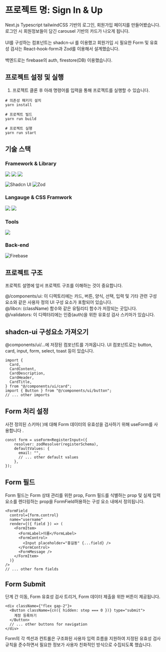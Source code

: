 # 프로젝트 명: Sign In & Up

Next.js Typescript tailwindCSS 기반의 로그인, 회원가입 페이지를 만들어봤습니다.<br>
로그인 시 회원정보들이 담긴 carousel 기반의 카드가 나오게 됩니다.<br><br>
UI를 구성하는 컴포넌트는 shadcn-ui 를 이용했고 회원가입 시 필요한 Form 및 유효성 검사는
React-hook-form과 Zod를 이용해서 설계했습니다.<br><br>
백엔드로는 firebase의 auth, firestore(DB) 이용했습니다.

## 프로젝트 설정 및 실행

1. 프로젝트 클론 후 아래 명령어를 입력을 통해 프로젝트를 실행할 수 있습니다.

```
# 의존성 패키지 설치
yarn install

# 프로젝트 빌드
yarn run build

# 프로젝트 실행
yarn run start
```

## 기술 스택

### Framework & Library

<div className="flex">
<img src="https://img.shields.io/badge/react-61DAFB?style=for-the-badge&logo=react&logoColor=white">
<img src="https://img.shields.io/badge/Next.js-14.1.1-black?style=for-the-badge&logo=next.js&logoColor=black">
<img src="https://img.shields.io/badge/React%20Hook%20Form-FFC0CB?style=for-the-badge&logo=react&logoColor=black">

![Shadcn UI](https://img.shields.io/badge/Shadcn_UI-8A2BE2?style=for-the-badge)
![Zod](https://img.shields.io/badge/Zod-4958CC?style=for-the-badge&logo=&logoColor=white)

### Langauge & CSS Framwork

<img src="https://img.shields.io/badge/typescript-3178C6?style=for-the-badge&logo=typescript&logoColor=white">
<img src="https://img.shields.io/badge/tailwindcss-06B6D4?style=for-the-badge&logo=tailwindcss&logoColor=white">
</div>

### Tools

<img src="https://img.shields.io/badge/eslint-4B32C3?style=for-the-badge&logo=eslint&logoColor=white">

### Back-end

<img src="https://img.shields.io/badge/firebase-FFCA28?style=for-the-badge&logo=firebase&logoColor=white" alt="Firebase">

## 프로젝트 구조

프로젝트 설명에 앞서 프로젝트 구조를 이해하는 것이 중요합니다.

@/components/ui: 이 디렉토리에는 카드, 버튼, 양식, 선택, 입력 및 기타 관련 구성 요소와 같은 사용자 정의 UI 구성 요소가 포함되어 있습니다.</br>
@/libcn: (className) 함수와 같은 유틸리티 함수가 저장되는 곳입니다.</br>
@/validators: 이 디렉터리에는 인증(auth)을 위한 유효성 검사 스키마가 있습니다.</br>

## shadcn-ui 구성요소 가져오기

@components/ui/...에 저장된 컴포넌트를 가져옵니다. UI 컴포넌트로는 button, card, input, form, select, toast 등이 있습니다.

```
import {
  Card,
  CardContent,
  CardDescription,
  CardHeader,
  CardTitle,
} from "@/components/ui/card";
import { Button } from "@/components/ui/button";
// ... other imports
```

## Form 처리 설정

사전 정의된 스키마( )에 대해 Form 데이터의 유효성을 검사하기 위해 useForm를 사용합니다 .

```
const form = useForm<RegisterInput>({
    resolver: zodResolver(registerSchema),
    defaultValues: {
      email: "",
      // ... other default values
    },
});
```

## Form 필드

Form 필드는 Form 상태 관리를 위한 prop, Form 필드를 식별하는 prop 및 실제 입력 요소를 렌더링하는 prop을 FormField허용하는 구성 요소 내에서 정의됩니다.

```
<FormField
  control={form.control}
  name="username"
  render={({ field }) => (
    <FormItem>
      <FormLabel>이름</FormLabel>
      <FormControl>
        <Input placeholder="홍길동" {...field} />
      </FormControl>
      <FormMessage />
    </FormItem>
  )}
/>
// ... other form fields
```

## Form Submit

단계 간 이동, Form 유효성 검사 트리거, Form 데이터 제출을 위한 버튼이 제공됩니다.

```
<div className={"flex gap-2"}>
  <Button className={cn({ hidden: step === 0 })} type="submit">
    계정 등록하기
  </Button>
  // ... other buttons for navigation
</div>
```

Form의 각 섹션과 컨트롤은 구조화된 사용자 입력 흐름을 지원하여 지정된 유효성 검사 규칙을 준수하면서 필요한 정보가 사용자 친화적인 방식으로 수집되도록 했습니다.
